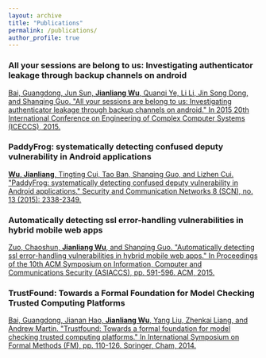 ```yaml
---
layout: archive
title: "Publications"
permalink: /publications/
author_profile: true
---
```


### All your sessions are belong to us: Investigating authenticator leakage through backup channels on android
[Bai, Guangdong, Jun Sun, **Jianliang Wu**, Quanqi Ye, Li Li, Jin Song Dong, and Shanqing Guo. "All your sessions are belong to us: Investigating authenticator leakage through backup channels on android." In 2015 20th International Conference on Engineering of Complex Computer Systems (ICECCS), 2015.](https://ieeexplore.ieee.org/abstract/document/7384230)


### PaddyFrog: systematically detecting confused deputy vulnerability in Android applications
[**Wu, Jianliang**, Tingting Cui, Tao Ban, Shanqing Guo, and Lizhen Cui. "PaddyFrog: systematically detecting confused deputy vulnerability in Android applications." Security and Communication Networks 8 (SCN), no. 13 (2015): 2338-2349.](https://onlinelibrary.wiley.com/doi/full/10.1002/sec.1179)


### Automatically detecting ssl error-handling vulnerabilities in hybrid mobile web apps
[Zuo, Chaoshun, **Jianliang Wu**, and Shanqing Guo. "Automatically detecting ssl error-handling vulnerabilities in hybrid mobile web apps." In Proceedings of the 10th ACM Symposium on Information, Computer and Communications Security (ASIACCS), pp. 591-596. ACM, 2015.](https://dl.acm.org/citation.cfm?id=2714583)

### TrustFound: Towards a Formal Foundation for Model Checking Trusted Computing Platforms
[Bai, Guangdong, Jianan Hao, **Jianliang Wu**, Yang Liu, Zhenkai Liang, and Andrew Martin. "Trustfound: Towards a formal foundation for model checking trusted computing platforms." In International Symposium on Formal Methods (FM), pp. 110-126. Springer, Cham, 2014.](https://link.springer.com/chapter/10.1007/978-3-319-06410-9_8)


